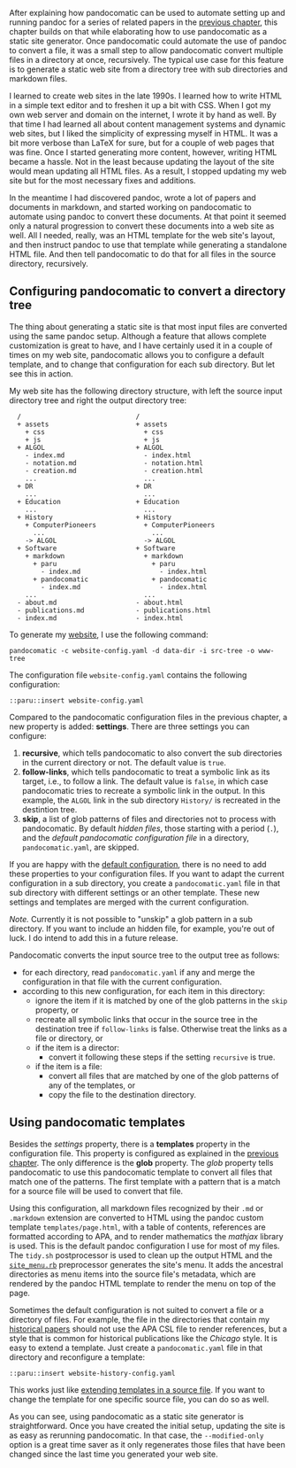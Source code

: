 After explaining how pandocomatic can be used to automate setting up and
running pandoc for a series of related papers in the [previous
chapter](#automating-setting-up-and-running-pandoc-for-a-series-of-related-papers),
this chapter builds on that while elaborating how to use pandocomatic as a
static site generator. Once pandocomatic could automate the use of pandoc to
convert a file, it was a small step to allow pandocomatic convert multiple
files in a directory at once, recursively. The typical use case for this
feature is to generate a static web site from a directory tree with sub
directories and markdown files.

I learned to create web sites in the late 1990s. I learned how to write HTML
in a simple text editor and to freshen it up a bit with CSS. When I got my own
web server and domain on the internet, I wrote it by hand as well. By that
time I had learned all about content management systems and dynamic web sites,
but I liked the simplicity of expressing myself in HTML. It was a bit more
verbose than LaTeX for sure, but for a couple of web pages that was fine.
Once I started generating more content, however, writing HTML became a hassle.
Not in the least because updating the layout of the site would mean updating
all HTML files. As a result, I stopped updating my web site but for the most
necessary fixes and additions.

In the meantime I had discovered pandoc, wrote a lot of papers and documents
in markdown, and started working on pandocomatic to automate using pandoc to
convert these documents. At that point it seemed only a natural progression to
convert these documents into a web site as well. All I needed, really, was an
HTML template for the web site's layout, and then instruct pandoc to use that
template while generating a standalone HTML file. And then tell pandocomatic
to do that for all files in the source directory, recursively. 

## Configuring pandocomatic to convert a directory tree

The thing about generating a static site is that most input files are
converted using the same pandoc setup. Although a feature that allows complete
customization is great to have, and I have certainly used it in a couple of
times on my web site, pandocomatic allows you to configure a default template,
and to change that configuration for each sub directory. But let see this in
action.

My web site has the following directory structure, with left the source input
directory tree and right the output directory tree:

      /                             /
      + assets                      + assets
        + css                         + css
        + js                          + js
      + ALGOL                       + ALGOL
        - index.md                    - index.html
        - notation.md                 - notation.html
        - creation.md                 - creation.html  
        ...                           ...
      + DR                          + DR
        ...                           ...
      + Education                   + Education
        ...                           ...
      + History                     + History
        + ComputerPioneers            + ComputerPioneers
          ...                           ...
        -> ALGOL                      -> ALGOL
      + Software                    + Software
        + markdown                    + markdown
          + paru                        + paru
            - index.md                    - index.html
          + pandocomatic                + pandocomatic
            - index.md                    - index.html
        ...                           ...
      - about.md                    - about.html
      - publications.md             - publications.html
      - index.md                    - index.html


To generate my [website](https://heerdebeer.org), I use the following command:

~~~{.bash}
pandocomatic -c website-config.yaml -d data-dir -i src-tree -o www-tree
~~~

The configuration file `website-config.yaml` contains the following
configuration:

~~~{.yaml}
::paru::insert website-config.yaml
~~~

Compared to the pandocomatic configuration files in the previous chapter, a
new property is added: **settings**. There are three settings you can
configure:

1.  **recursive**, which tells pandocomatic to also convert the sub
    directories in the current directory or not. The default value is `true`.
2.  **follow-links**, which tells pandocomatic to treat a symbolic link as its
    target, i.e., to follow a link. The default value is `false`, in which
    case pandocomatic tries to recreate a symbolic link in the output. In this
    example, the `ALGOL` link in the sub directory `History/` is recreated in
    the destintion tree.
3.  **skip**, a list of glob patterns of files and directories not to process
    with pandocomatic. By default *hidden files*, those starting with a period
    (`.`), and the *default pandocomatic configuration file* in a directory,
    `pandocomatic.yaml`, are skipped.

If you are happy with the [default
configuration](https://github.com/htdebeer/pandocomatic/blob/master/lib/pandocomatic/default_configuration.yaml),
there is no need to add these properties to your configuration files. If you
want to adapt the current configuration in a sub directory, you create a
`pandocomatic.yaml` file in that sub directory with different settings or an
other template. These new settings and templates are merged with the current
configuration.

*Note.* Currently it is not possible to "unskip" a glob pattern in a sub
directory. If you want to include an hidden file, for example, you're out of
luck. I do intend to add this in a future release.

Pandocomatic converts the input source tree to the output tree as follows:

- for each directory, read `pandocomatic.yaml` if any and merge the
  configuration in that file with the current configuration.
- according to this new configuration, for each item in this directory:
  - ignore the item if it is matched by one of the glob patterns in the `skip`
    property, or
  - recreate all symbolic links that occur in the source tree in the
    destination tree if `follow-links` is false. Otherwise treat the links as
    a file or directory,  or
  - if the item is a director:
    - convert it following these steps if the setting `recursive` is true.
  - if the item is a file:
    - convert all files that are matched by one of the glob patterns of any of
      the templates, or
    - copy the file to the destination directory.

## Using pandocomatic templates

Besides the *settings* property, there is a **templates** property in the
configuration file. This property is configured as explained in the [previous
chapter](#specifying-a-pandocomatic-template). The only difference is the
**glob** property. The *glob* property tells pandocomatic to use this
pandocomatic template to convert all files that match one of the patterns. The
first template with a pattern that is a match for a source file will be used
to convert that file.

Using this configuration, all markdown files recognized by their `.md` or
`.markdown` extension are converted to HTML using the pandoc custom template
`templates/page.html`, with a table of contents, references are formatted
according to APA, and to render mathematics the *mathjax* library is used.
This is the default pandoc configuration I use for most of my files. The
`tidy.sh` postprocessor is used to clean up the output HTML and the
[`site_menu.rb`](https://github.com/htdebeer/pandocomatic/blob/master/documentation/data-dir/preprocessors/site_menu.rb)
preprocessor generates the site's menu. It adds the ancestral directories as
menu items into the source file's metadata, which are rendered by the pandoc
HTML template to render the menu on top of the page.

Sometimes the default configuration is not suited to convert a file or a
directory of files. For example, the file in the directories that contain my
[historical papers](https://heerdebeer.org/History/) should not use the APA
CSL file to render references, but a style that is common for historical
publications like the *Chicago* style. It is easy to extend a template. Just
create a `pandocomatic.yaml` file in that directory and reconfigure a
template:

~~~{.yaml}
::paru::insert website-history-config.yaml
~~~

This works just like [extending templates in a source
file](https://heerdebeer.org/Software/markdown/pandocomatic/#using-a-pandocomatic-template).
If you want to change the template for one specific source file, you can do so
as well.


As you can see, using pandocomatic as a static site generator is
straightforward. Once you have created the initial setup, updating the site is
as easy as rerunning pandocomatic. In that case, the `--modified-only` option
is a great time saver as it only regenerates those files that have been
changed since the last time you generated your web site.

